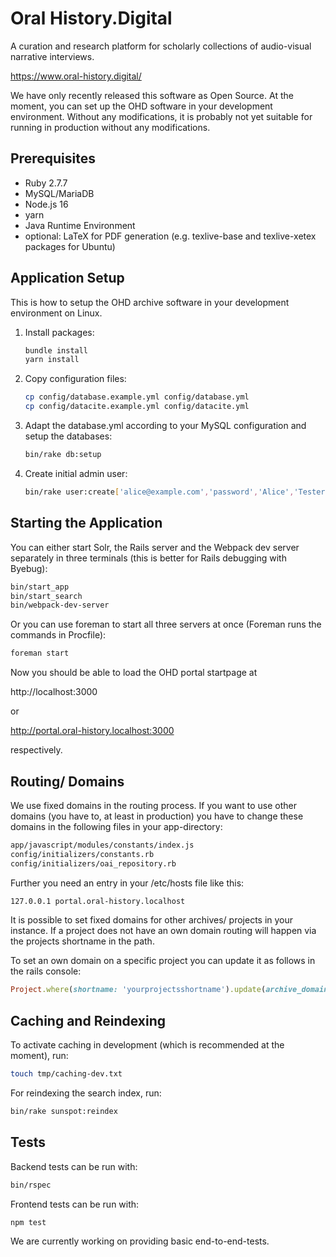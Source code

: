 # Oral History.Digital

A curation and research platform for scholarly collections of audio-visual narrative interviews.

https://www.oral-history.digital/

We have only recently released this software as Open Source.
At the moment, you can set up the OHD software in your development environment.
Without any modifications, it is probably not yet suitable for running in
production without any modifications.

## Prerequisites

* Ruby 2.7.7
* MySQL/MariaDB
* Node.js 16
* yarn
* Java Runtime Environment
* optional: LaTeX for PDF generation (e.g. texlive-base and texlive-xetex packages for Ubuntu)

## Application Setup

This is how to setup the OHD archive software in your development environment
on Linux.

1. Install packages:
   ```bash
   bundle install
   yarn install
   ```

2. Copy configuration files:

   ```bash
   cp config/database.example.yml config/database.yml
   cp config/datacite.example.yml config/datacite.yml
   ```

3. Adapt the database.yml according to your MySQL configuration and setup the databases:
   ```bash
   bin/rake db:setup
   ```

4. Create initial admin user:

   ```bash
   bin/rake user:create['alice@example.com','password','Alice','Tester']
   ```


## Starting the Application

You can either start Solr, the Rails server and the Webpack dev server separately in three
terminals (this is better for Rails debugging with Byebug):

```bash
bin/start_app
bin/start_search
bin/webpack-dev-server
```

Or you can use foreman to start all three servers at once (Foreman runs the commands
in Procfile):

```bash
foreman start
```

Now you should be able to load the OHD portal startpage at

http://localhost:3000

or

http://portal.oral-history.localhost:3000

respectively.


## Routing/ Domains

We use fixed domains in the routing process.
If you want to use other domains (you have to, at least in production) you have to change these domains
in the following files in your app-directory:

```bash
app/javascript/modules/constants/index.js
config/initializers/constants.rb
config/initializers/oai_repository.rb
```

Further you need an entry in your /etc/hosts file like this:

```bash
127.0.0.1 portal.oral-history.localhost
```

It is possible to set fixed domains for other archives/ projects in your instance.
If a project does not have an own domain routing will happen via the projects shortname in the path.

To set an own domain on a specific project you can update it as follows in the rails console:

```ruby
Project.where(shortname: 'yourprojectsshortname').update(archive_domain: 'http://specific-project.localhost:3000')
```


## Caching and Reindexing

To activate caching in development (which is recommended at the moment), run:

```bash
touch tmp/caching-dev.txt
```

For reindexing the search index, run:

```bash
bin/rake sunspot:reindex
```

## Tests

Backend tests can be run with:

```bash
bin/rspec
```

Frontend tests can be run with:

```bash
npm test
```

We are currently working on providing basic end-to-end-tests.
